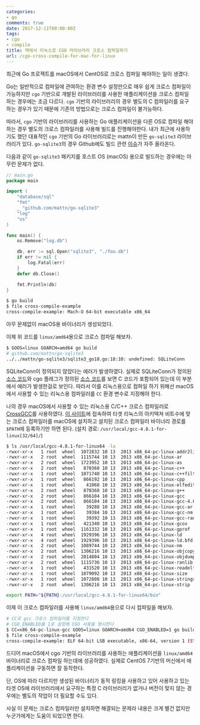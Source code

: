 ```yaml
---
categories:
- go
comments: true
date: 2017-12-11T00:00:00Z
tags:
- cgo
- compile
title: 맥에서 리눅스로 CGO 라이브러리 크로스 컴파일하기
url: /cgo-cross-compile-for-mac-for-linux
---
```


최근에 Go 프로젝트를 macOS에서 CentOS로 크로스 컴파일 해야하는 일이 생겼다.

Go는 일반적으로 컴파일에 관여하는 환경 변수 설정만으로 매우 쉽게 크로스 컴파일이 가능하지만 `cgo` 기반으로 개발된 라이브러리를 사용한 애플리케이션을 크로스 컴파일 하는 경우에는 조금 다르다. `cgo` 기반의 라이브러리의 경우 별도의 C 컴파일러를 요구하는 경우가 있기 때문에 기존의 방법으로는 크로스 컴파일이 불가능하다.

따라서, `cgo` 기반의 라이브러리를 사용하는 Go 애플리케이션을 다른 OS로 컴파일 해야하는 경우 별도의 크로스 컴파일러를 사용해 빌드를 진행해야한다. 내가 최근에 사용하기도 했던 대표적인 `cgo` 기반의 Go 라이브러리로는 mattn이 만든 `go-sqlite3` 라이브러리가 있다. `go-sqlite3`의 경우 Github에도 빌드 관련 [이슈](https://github.com/mattn/go-sqlite3/issues/491)가 자주 올라온다.

다음과 같이 `go-sqlite3` 패키지를 호스트 OS (macOS) 용으로 빌드하는 경우에는 아무런 문제가 없다.

```go
// main.go
package main

import (
    "database/sql"
    "fmt"
    _ "github.com/mattn/go-sqlite3"
    "log"
    "os"
)

func main() {
    os.Remove("log.db")

    db, err := sql.Open("sqlite3", "./foo.db")
    if err != nil {
        log.Fatal(err)
    }
    defer db.Close()

    fmt.Println(db)
}
```

```bash
$ go build
$ file cross-compile-example
cross-compile-example: Mach-O 64-bit executable x86_64
```

아무 문제없이 macOS용 바이너리가 생성되었다.

이제 위 코드를 `linux/amd64`용으로 크로스 컴파일 해보자.

```bash
$ GOOS=linux GOARCH=amd64 go build
# github.com/mattn/go-sqlite3
../../mattn/go-sqlite3/sqlite3_go18.go:18:10: undefined: SQLiteConn
```

SQLiteConn이 정의되지 않았다는 에러가 발생하였다. 실제로 SQLiteConn가 정의된 [소스 코드](https://github.com/mattn/go-sqlite3/blob/master/sqlite3.go)와 cgo 플래그가 정의된 [소스 코드](https://github.com/mattn/go-sqlite3/blob/b8d537f91a262b86fc5dfae4fd5a5c282d2b95fd/sqlite3_libsqlite3.go)를 보면 C 코드가 포함되어 있는데 이 부분에서 에러가 발생한걸로 보인다. 따라서 이를 리눅스용으로 컴파일 하기 위해선 macOS에서 사용할 수 있는 리눅스용 컴파일러를 `CC` 환경 변수로 지정해야 한다.

나의 경우 macOS에서 사용할 수 있는 리눅스용 C/C++ 크로스 컴파일러로 [CrossGCC](http://crossgcc.rts-software.org/doku.php?id=compiling_for_linux)를 사용하였다. [이 사이트](http://crossgcc.rts-software.org/doku.php?id=compiling_for_linux)에 접속하여 타겟 리눅스의 아키텍쳐 비트수에 맞는 크로스 컴파일러를 macOS에 설치하고 설치된 크로스 컴파일러 바이너리 경로를 `$PATH`에 등록하기만 하면 된다. (설치 경로: `/usr/local/gcc-4.8.1-for-linux[32/64]/`)

```bash
$ ls /usr/local/gcc-4.8.1-for-linux64 -la
-rwxr-xr-x   1 root  wheel  1072832 10 13  2013 x86_64-pc-linux-addr2line
-rwxr-xr-x   2 root  wheel  1115744 10 13  2013 x86_64-pc-linux-ar
-rwxr-xr-x   2 root  wheel  1723952 10 13  2013 x86_64-pc-linux-as
-rwxr-xr-x   2 root  wheel   870360 10 13  2013 x86_64-pc-linux-c++
-rwxr-xr-x   1 root  wheel  1071740 10 13  2013 x86_64-pc-linux-c++filt
-rwxr-xr-x   1 root  wheel   866192 10 13  2013 x86_64-pc-linux-cpp
-rwxr-xr-x   1 root  wheel    41068 10 13  2013 x86_64-pc-linux-elfedit
-rwxr-xr-x   2 root  wheel   870360 10 13  2013 x86_64-pc-linux-g++
-rwxr-xr-x   2 root  wheel   866104 10 13  2013 x86_64-pc-linux-gcc
-rwxr-xr-x   2 root  wheel   866104 10 13  2013 x86_64-pc-linux-gcc-4.8.1
-rwxr-xr-x   1 root  wheel    39288 10 13  2013 x86_64-pc-linux-gcc-ar
-rwxr-xr-x   1 root  wheel    39384 10 13  2013 x86_64-pc-linux-gcc-nm
-rwxr-xr-x   1 root  wheel    39392 10 13  2013 x86_64-pc-linux-gcc-ranlib
-rwxr-xr-x   1 root  wheel   421340 10 13  2013 x86_64-pc-linux-gcov
-rwxr-xr-x   1 root  wheel  1161332 10 13  2013 x86_64-pc-linux-gprof
-rwxr-xr-x   4 root  wheel  1929396 10 13  2013 x86_64-pc-linux-ld
-rwxr-xr-x   4 root  wheel  1929396 10 13  2013 x86_64-pc-linux-ld.bfd
-rwxr-xr-x   2 root  wheel  1089744 10 13  2013 x86_64-pc-linux-nm
-rwxr-xr-x   2 root  wheel  1306216 10 13  2013 x86_64-pc-linux-objcopy
-rwxr-xr-x   2 root  wheel  2014804 10 13  2013 x86_64-pc-linux-objdump
-rwxr-xr-x   2 root  wheel  1115736 10 13  2013 x86_64-pc-linux-ranlib
-rwxr-xr-x   1 root  wheel   431520 10 13  2013 x86_64-pc-linux-readelf
-rwxr-xr-x   1 root  wheel  1079092 10 13  2013 x86_64-pc-linux-size
-rwxr-xr-x   1 root  wheel  1072808 10 13  2013 x86_64-pc-linux-strings
-rwxr-xr-x   2 root  wheel  1306216 10 13  2013 x86_64-pc-linux-strip
```

```bash
export PATH="${PATH}:/usr/local/gcc-4.8.1-for-linux64/bin"
```

이제 이 크로스 컴파일러를 사용해 `linux/amd64`용으로 다시 컴파일을 해보자.

```bash
# CC로 gcc 크로스 컴파일러를 지정한다
# CGO_ENABLED를 1로 설정해 CGO 사용을 명시한다
$ CC=x86_64-pc-linux-gcc GOOS=linux GOARCH=amd64 CGO_ENABLED=1 go build
$ file cross-compile-example
cross-compile-example: ELF 64-bit LSB executable, x86-64, version 1 (SYSV), dynamically linked, interpreter /lib64/ld-linux-x86-64.so.2, for GNU/Linux 2.4.0, not stripped
```

드디어 macOS에서 cgo 기반의 라이브러리를 사용하는 애플리케이션을 `linux/amd64` 바이너리로 크로스 컴파일 하는데에 성공하였다. 실제로 CentOS 7기반의 머신에서 애플리케이션을 구동하면 잘 동작한다.

단, OS에 따라 다르지만 생성된 바이너리가 동적 링킹을 사용하고 있어 사용하고 있는 타겟 OS에 라이브러리에서 요구하는 특정 C 라이브러리가 없거나 버전이 맞지 않는 경우에는 별도의 작업이 더 필요할 수도 있다.

사실 이 문제는 크로스 컴파일러만 설치하면 해결되는 문제라 내용은 크게 별건 없지만 누군가에게는 도움이 되었으면 한다.

<br>